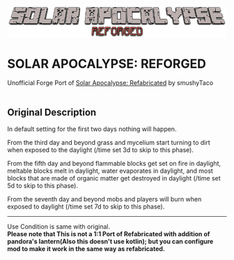 ![logo](logo.png)

SOLAR APOCALYPSE: REFORGED
=
Unofficial Forge Port of [Solar Apocalypse: Refabricated](https://www.curseforge.com/minecraft/mc-mods/solar-apocalypse-refabricated) by smushyTaco <br /><br />

Original Description
---
In default setting for the first two days nothing will happen.<br />

From the third day and beyond grass and mycelium start turning to dirt when exposed to the daylight (/time set 3d to skip to this phase).<br />

From the fifth day and beyond flammable blocks get set on fire in daylight, meltable blocks melt in daylight, water evaporates in daylight, and most blocks that are made of organic matter get destroyed in daylight (/time set 5d to skip to this phase).<br />

From the seventh day and beyond mobs and players will burn when exposed to daylight (/time set 7d to skip to this phase).<br />

---

Use Condition is same with original.<br />
**Please note that This is not a 1:1 Port of Refabricated with addition of pandora's lantern(Also this doesn't use kotlin); but you can configure mod to make it work in the same way as refabricated.**
